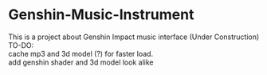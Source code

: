 # Genshin-Music-Instrument
This is a project about Genshin Impact music interface (Under Construction)
TO-DO:<br>
cache mp3 and 3d model (?) for faster load.<br>
add genshin shader and 3d model look alike
